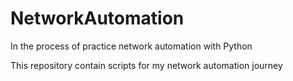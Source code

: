 # NetworkAutomation
In the process of practice network automation with Python

This repository contain scripts for my network automation journey
